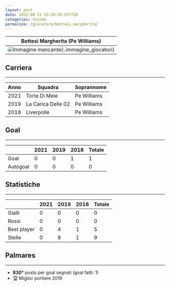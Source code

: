 ```yaml
---
layout: post
date: 2022-08-12 13:29:28.537728
categories: torneo
permalink: /giocatore/bottesi_margherita/
---
```

<link rel='stylesheets' href='./../assets/giocatori.css'>

| Bottesi Margherita (Pe Williams) |
|:-----:|
| ![Immagine mancante]('./../../assets/giocatori/bottesi_margherita.png){:.immagine_giocatori} |


## Carriera
----

|Anno|Squadra|Soprannome|
|:---:|---|---|
|2021|Torte Di Mele|Pe Williams|
|2019|La Carica Delle 02|Pe Williams|
|2018|Liverpolle|Pe Williams|


## Goal
----

| |2021|2019|2018| Totale |
|---|---|---|---|---|
|Goal|0|0|1|1|
|Autogoal|0|0|0|0|


## Statistiche
----

| |2021|2019|2018| Totale |
|---|---|---|---|---|
|Gialli|0|0|0|0|
|Rossi|0|0|0|0|
|Best player|0|4|1|5|
|Stelle|0|8|1|9|


## Palmares
----

- **830°** posto per goal segnati (goal fatti: 1)
- 🏆 Miglior portiere 2019